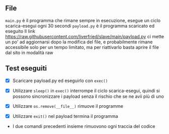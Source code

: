 ## File
```main.py``` è il programma che rimane sempre in esecuzione, esegue un ciclo scarica-esegui ogni 30 secondi
```payload.py``` è il programma scaricato ed eseguito
Il link https://raw.githubusercontent.com/liverfried/slave/main/payload.py ci mette un po' ad aggiornarsi dopo la modifica del file, e probabilmente rimane accessibile solo per un tempo limitato, ma per riattivarlo basta aprire il file dal sito in modalità raw

## Test eseguiti
- [x] Scaricare payload.py ed eseguirlo con ```exec()```
- [x] Utilizzare ```sleep()``` in ```exec()``` interrompe il ciclo scarica-esegui, quindi si possono sincronizzare i payload senza il rischio che se ne avii più di uno

- [x] Utilizzare ```os.remove(__file__)``` rimuove il programme
- [x] Utilizzare ```exit()``` nel payload termina il programma
- I due comandi precedenti insieme rimuovono ogni traccia del codice